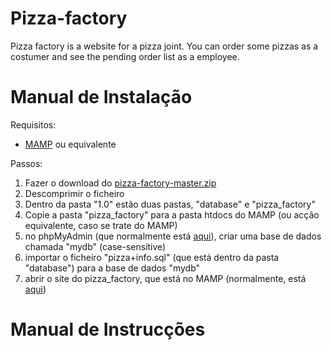 Pizza-factory
=============

Pizza factory is a website for a pizza joint.
You can order some pizzas as a costumer and see the pending order list as a employee.


Manual de Instalação
=============

Requisitos:
 - [MAMP](http://www.mamp.info/en/downloads/) ou equivalente

Passos:
1. Fazer o download do [pizza-factory-master.zip](https://github.com/sofiafrocha/pizza-factory/archive/master.zip)
2. Descomprimir o ficheiro
3. Dentro da pasta "1.0" estão duas pastas, "database" e "pizza_factory"
4. Copie a pasta "pizza_factory" para a pasta htdocs do MAMP (ou acção equivalente, caso se trate do MAMP)
5. no phpMyAdmin (que normalmente está [aqui](http://localhost:8888/MAMP/index.php?page=phpmyadmin&language=English)), criar uma base de dados chamada "mydb" (case-sensitive)
6. importar o ficheiro "pizza+info.sql" (que está dentro da pasta "database") para a base de dados "mydb"
7. abrir o site do pizza_factory, que está no MAMP (normalmente, está [aqui](http://localhost:8888/pizza_factory/))

Manual de Instrucções
=============